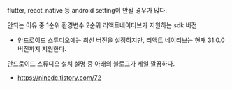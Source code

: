 flutter, react_native 등
android setting이 안될 경우가 많다.

안되는 이유 중
1순위 환경변수
2순위 리액트네이티브가 지원하는 sdk 버전
 - 안드로이드 스튜디오에는 최신 버전을 설정하지만, 리액트 네이티브는 현재 31.0.0버전까지 지원한다.

안드로이드 스튜디오 설치 설명 중 아래의 블로그가 제일 깔끔하다.
 - https://ninedc.tistory.com/72